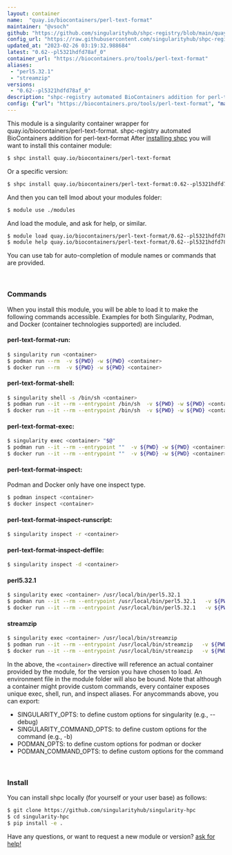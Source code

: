 ```yaml
---
layout: container
name:  "quay.io/biocontainers/perl-text-format"
maintainer: "@vsoch"
github: "https://github.com/singularityhub/shpc-registry/blob/main/quay.io/biocontainers/perl-text-format/container.yaml"
config_url: "https://raw.githubusercontent.com/singularityhub/shpc-registry/main/quay.io/biocontainers/perl-text-format/container.yaml"
updated_at: "2023-02-26 03:19:32.988684"
latest: "0.62--pl5321hdfd78af_0"
container_url: "https://biocontainers.pro/tools/perl-text-format"
aliases:
 - "perl5.32.1"
 - "streamzip"
versions:
 - "0.62--pl5321hdfd78af_0"
description: "shpc-registry automated BioContainers addition for perl-text-format"
config: {"url": "https://biocontainers.pro/tools/perl-text-format", "maintainer": "@vsoch", "description": "shpc-registry automated BioContainers addition for perl-text-format", "latest": {"0.62--pl5321hdfd78af_0": "sha256:2612b36e56bcf3f7db4e09aef2e9fed83f3e7777c1748b52b220f23ed7fd6c59"}, "tags": {"0.62--pl5321hdfd78af_0": "sha256:2612b36e56bcf3f7db4e09aef2e9fed83f3e7777c1748b52b220f23ed7fd6c59"}, "docker": "quay.io/biocontainers/perl-text-format", "aliases": {"perl5.32.1": "/usr/local/bin/perl5.32.1", "streamzip": "/usr/local/bin/streamzip"}}
---
```


This module is a singularity container wrapper for quay.io/biocontainers/perl-text-format.
shpc-registry automated BioContainers addition for perl-text-format
After [installing shpc](#install) you will want to install this container module:


```bash
$ shpc install quay.io/biocontainers/perl-text-format
```

Or a specific version:

```bash
$ shpc install quay.io/biocontainers/perl-text-format:0.62--pl5321hdfd78af_0
```

And then you can tell lmod about your modules folder:

```bash
$ module use ./modules
```

And load the module, and ask for help, or similar.

```bash
$ module load quay.io/biocontainers/perl-text-format/0.62--pl5321hdfd78af_0
$ module help quay.io/biocontainers/perl-text-format/0.62--pl5321hdfd78af_0
```

You can use tab for auto-completion of module names or commands that are provided.

<br>

### Commands

When you install this module, you will be able to load it to make the following commands accessible.
Examples for both Singularity, Podman, and Docker (container technologies supported) are included.

#### perl-text-format-run:

```bash
$ singularity run <container>
$ podman run --rm  -v ${PWD} -w ${PWD} <container>
$ docker run --rm  -v ${PWD} -w ${PWD} <container>
```

#### perl-text-format-shell:

```bash
$ singularity shell -s /bin/sh <container>
$ podman run --it --rm --entrypoint /bin/sh  -v ${PWD} -w ${PWD} <container>
$ docker run --it --rm --entrypoint /bin/sh  -v ${PWD} -w ${PWD} <container>
```

#### perl-text-format-exec:

```bash
$ singularity exec <container> "$@"
$ podman run --it --rm --entrypoint ""  -v ${PWD} -w ${PWD} <container> "$@"
$ docker run --it --rm --entrypoint ""  -v ${PWD} -w ${PWD} <container> "$@"
```

#### perl-text-format-inspect:

Podman and Docker only have one inspect type.

```bash
$ podman inspect <container>
$ docker inspect <container>
```

#### perl-text-format-inspect-runscript:

```bash
$ singularity inspect -r <container>
```

#### perl-text-format-inspect-deffile:

```bash
$ singularity inspect -d <container>
```


#### perl5.32.1

```bash
$ singularity exec <container> /usr/local/bin/perl5.32.1
$ podman run --it --rm --entrypoint /usr/local/bin/perl5.32.1   -v ${PWD} -w ${PWD} <container> -c " $@"
$ docker run --it --rm --entrypoint /usr/local/bin/perl5.32.1   -v ${PWD} -w ${PWD} <container> -c " $@"
```


#### streamzip

```bash
$ singularity exec <container> /usr/local/bin/streamzip
$ podman run --it --rm --entrypoint /usr/local/bin/streamzip   -v ${PWD} -w ${PWD} <container> -c " $@"
$ docker run --it --rm --entrypoint /usr/local/bin/streamzip   -v ${PWD} -w ${PWD} <container> -c " $@"
```



In the above, the `<container>` directive will reference an actual container provided
by the module, for the version you have chosen to load. An environment file in the
module folder will also be bound. Note that although a container
might provide custom commands, every container exposes unique exec, shell, run, and
inspect aliases. For anycommands above, you can export:

 - SINGULARITY_OPTS: to define custom options for singularity (e.g., --debug)
 - SINGULARITY_COMMAND_OPTS: to define custom options for the command (e.g., -b)
 - PODMAN_OPTS: to define custom options for podman or docker
 - PODMAN_COMMAND_OPTS: to define custom options for the command

<br>

### Install

You can install shpc locally (for yourself or your user base) as follows:

```bash
$ git clone https://github.com/singularityhub/singularity-hpc
$ cd singularity-hpc
$ pip install -e .
```

Have any questions, or want to request a new module or version? [ask for help!](https://github.com/singularityhub/singularity-hpc/issues)